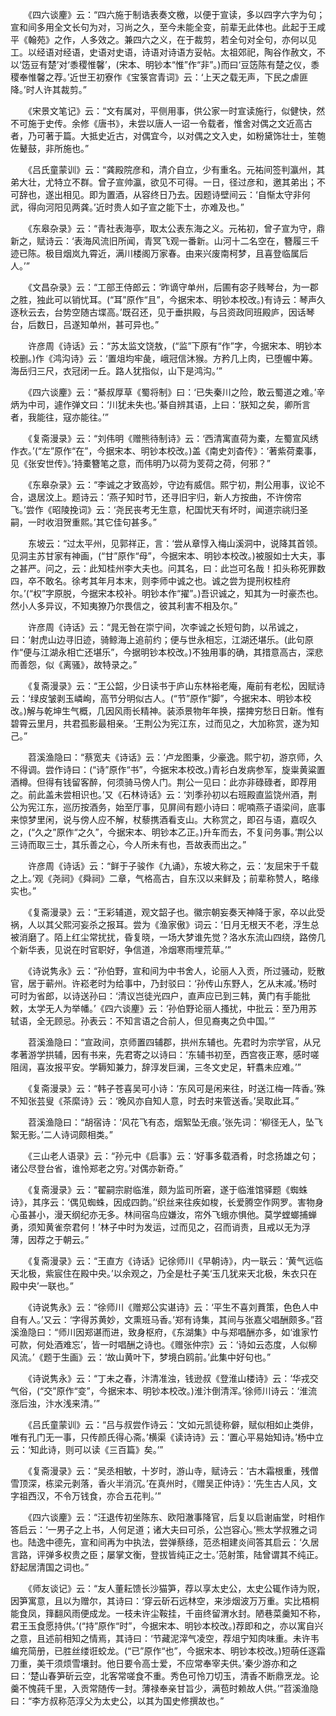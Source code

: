 <!-- { "loadSidebar": true } -->
　　《四六谈麈》云：“四六施于制诰表奏文檄，以便于宣读，多以四字六字为句；宣和间多用全文长句为对，习尚之久，至今未能全变，前辈无此体也。此起于王咸平《翰苑》之作，人多效之。兼四六之义，在于裁剪，若全句对全句，亦何以见工。以经语对经语，史语对史语，诗语对诗语方妥帖。太祖郊祀，陶谷作赦文，不以‘笾豆有楚’对‘黍稷惟馨’，(宋本、明钞本“惟”作“非”。)而曰‘豆笾陈有楚之仪，黍稷奉惟馨之荐。’近世王初寮作《宝箓宫青词》云：‘上天之载无声，下民之虐匪降。’时人许其裁剪。”

　　《宋景文笔记》云：“文有属对，平侧用事，供公家一时宣读施行，似健快，然不可施于史传。余修《唐书》，未尝以唐人一诏一令载者，惟舍对偶之文近高古者，乃可著于篇。大抵史近古，对偶宜今，以对偶之文入史，如粉黛饰壮士，笙匏佐鼙鼓，非所施也。”

　　《吕氏童蒙训》云：“龚殿院彦和，清介自立，少有重名。元祐间签判瀛州，其弟大壮，尤特立不群。曾子宣帅瀛，欲见不可得。一日，径过彦和，邀其弟出；不可辞也，遂出相见。即为置酒，从容终日乃去。因题诗壁间云：‘自惭太守非何武，得向河阳见两龚。’近时贵人如子宣之能下士，亦难及也。”

　　《东皋杂录》云：“青社表海亭，取太公表东海之义。元祐初，曾子宣为守，鼎新之，赋诗云：‘表海风流旧所闻，青冥飞观一番新。山河十二名空在，簪履三千迹已陈。极目烟岚九霄近，满川楼阁万家春。由来兴废南柯梦，且喜登临属后人。’”

　　《文昌杂录》云：“工部王侍郎云：‘昨谪守单州，后圃有宓子贱琴台，为一郡之胜，独此可以销忧耳。(“耳”原作“且”，今据宋本、明钞本校改。)有诗云：琴声久逐秋云去，台势空随古堞高。’既召还，见于垂拱殿，与吕资政同班殿庐，因话琴台，后数日，吕遂知单州，甚可异也。”

　　许彦周《诗话》云：“苏太监文饶敖，(“监”下原有“作”字，今据宋本、明钞本校删。)作《鸿沟诗》云：‘置俎均牢彘，峨冠信沐猴。方矜几上肉，已堕幄中筹。海岳归三尺，衣冠闭一丘。路人犹指似，山下是鸿沟。’”

　　《四六谈麈》云：“綦叔厚草《蜀将制》曰：‘已失秦川之险，敢云蜀道之难。’辛炳为中司，遽作弹文曰：‘川犹未失也。’綦自辨其语，上曰：‘朕知之矣，卿所言者，我能往，寇亦能往。’”

　　《复斋漫录》云：“刘伟明《赠熊待制诗》云：‘西清寓直荷为橐，左蜀宣风绣作衣。’(“左”原作“在”，今据宋本、明钞本校改。)盖《南史刘杳传》：‘著紫荷橐事，见《张安世传》。’持橐簪笔之意，而伟明乃以荷为芰荷之荷，何邪？”

　　《东皋杂录》云：“李诚之才致高妙，守边有威信。熙宁初，荆公用事，议论不合，退居汶上。题诗云：‘燕子知时节，还寻旧宇归，新人方按曲，不许傍帘飞。’尝作《昭陵挽词》云：‘尧民丧考无生意，杞国忧天有坏时，闻道宗祧归圣嗣，一时收泪贺重熙。’其它佳句甚多。”

　　东坡云：“过太平州，见郭祥正，言：‘尝从章惇入梅山溪洞中，说降其首领。见洞主苏甘家有神画，(“甘”原作“母”，今据宋本、明钞本校改。)被服如士大夫，事之甚严。问之，云：此知桂州李大夫也。问其名，曰：此岂可名哉！扣头称死罪数四，卒不敢名。徐考其年月本末，则李师中诚之也。诚之尝为提刑权桂府尔。’(“权”字原脱，今据宋本校补。明钞本作“擢”。)吾识诚之，知其为一时豪杰也。然小人多异议，不知夷獠乃尔畏信之，彼其利害不相及尔。”

　　许彦周《诗话》云：“晁无咎在崇宁间，次李诚之长短句韵，以吊诚之，曰：‘射虎山边寻旧迹，骑鲸海上追前约；便与世永相忘，江湖还堪乐。(此句原作“便与江湖永相亡还堪乐”，今据明钞本校改。)不独用事的确，其措意高古，深悲而善怨，似《离骚》，故特录之。”

　　《复斋漫录》云：“王公韶，少日读书于庐山东林裕老庵，庵前有老松，因赋诗云：‘绿皮皱剥玉嶙峋，高节分明似古人。(“节”原作“脚”，今据宋本、明钞本校改。)解与乾坤生气概，几因风雨长精神。装添景物年年换，摆捭穷愁日日新。惟有碧霄云里月，共君孤影最相亲。‘王荆公为宪江东，过而见之，大加称赏，遂为知己。”

　　苕溪渔隐曰：“蔡宽夫《诗话》云：‘卢龙图秉，少豪逸。熙宁初，游京师，久不得调。尝作诗曰：(“诗”原作“书”，今据宋本校改。)青衫白发病参军，旋粜黄粱置酒樽。但得有钱留客醉，何须骑马傍人门。荆公一见曰：此亦非碌碌者，即荐用之。前此盖未尝相识也。’又《石林诗话》云：‘刘季孙初以右班殿直监饶州酒，荆公为宪江东，巡历按酒务，始至厅事，见屏间有题小诗曰：呢喃燕子语梁间，底事来惊梦里闲，说与傍人应不解，杖藜携酒看支山。大称赏之，即召与语，嘉叹久之，(“久之”原作“之久”，今据宋本、明钞本乙正。)升车而去，不复问务事。’荆公以三诗而取三士，其乐善之心，今人所未有也，吾故表而出之。”

　　许彦周《诗话》云：“鲜于子骏作《九诵》，东坡大称之，云：‘友屈宋于千载之上。’观《尧祠》《舜祠》二章，气格高古，自东汉以来鲜及；前辈称赞人，略缘实也。”

　　《复斋漫录》云：“王彩辅道，观文韶子也。徽宗朝妄奏天神降于家，卒以此受祸，人以其父熙河妄杀之报耳。尝为《渔家傲》词云：‘日月无根天不老，浮生总被消磨了。陌上红尘常扰扰，昏复晓，一场大梦谁先觉？洛水东流山四绕，路傍几个新华表，见说在时官职好，争信道，冷烟寒雨埋荒草。’”

　　《诗说隽永》云：“孙伯野，宣和间为中书舍人，论丽人入贡，所过骚动，贬散官，居于蕲州。许崧老时为给事中，乃封驳曰：‘孙传山东野人，乞从末减。’杨时可时为省郎，以诗送孙曰：‘清议岂徒光四户，直声应已到三韩，黄门有手能批敕，太学无人为举幡。’《四六谈麈》云：‘孙伯野论丽人搔扰，中批云：至乃用苏轼语，全无顾忌。孙表云：不知言语之合前人，但见裔夷之负中国。’”

　　苕溪渔隐曰：“宣政间，京师置四辅郡，拱州东辅也。先君时为宗学官，从兄孝著游学拱辅，因有书来，先君寄之以诗曰：‘东辅书初至，西宫夜正寒，感时嗟阻阔，喜汝报平安。学耨知兼力，辞淳发巨澜，三冬文史足，轩翥未应难。’”

　　《复斋漫录》云：“韩子苍喜吴可小诗：‘东风可是闲来往，时送江梅一阵香。’殊不知张芸叟《茶縻诗》云：‘晚风亦自知人意，时去时来管送香。’吴取此耳。”

　　苕溪渔隐曰：“胡宿诗：‘风花飞有态，烟絮坠无痕。’张先词：‘柳径无人，坠飞絮无影。’二人诗词颇相类。”

　　《三山老人语录》云：“孙元中《启事》云：‘好事多载酒肴，时念扬雄之句；诸公尽登台省，谁怜郑老之穷。’对偶亦新奇。”

　　《复斋漫录》云：“翟嗣宗尉临淮，颇为监司所窘，遂于临淮馆驿题《蜘蛛诗》，其序云：‘偶见蜘蛛，因成四韵。’‘织丝来往疾如梭，长爱腾空作网罗。害物身心虽甚小，漫天纲纪亦无多。林间宿鸟应嫌汝，帘外飞蛾亦惧他。莫学螳螂捕蝉勇，须知黄雀奈君何！’林子中时为发运，过而见之，召而诮责，且戒以无为浮薄，因荐之于朝云。”

　　《复斋漫录》云：“王直方《诗话》记徐师川《早朝诗》，内一联云：‘黄气远临天北极，紫宸住在殿中央。’以余观之，乃全是杜子美‘玉几犹来天北极，朱衣只在殿中央’一联也。”

　　《诗说隽永》云：“徐师川《赠郑公实谌诗》云：‘平生不喜刘蕡策，色色人中自有人。’又云：‘字得苏黄妙，文熏班马香。’郑有诗集，其间与张嘉父唱酬颇多。”苕溪渔隐曰：“师川因郑谌而进，致身枢府，《东湖集》中与郑唱酬亦多，如‘谁家竹可款，何处酒难忘’，皆一时唱酬之诗也。《赠张仲宗》云：‘诗如云态度，人似柳风流。’《题于生画》云：‘故山黄叶下，梦境白鸥前。’此集中好句也。”

　　《诗说隽永》云：“丁未之春，汴清准浊，钱逊叔《登淮山楼诗》云：‘华戎交气俗，(“交”原作“变”，今据宋本、明钞本校改。)淮汴倒清浑。’徐师川诗云：‘淮流涨后浊，汴水浅来清。’”

　　《吕氏童蒙训》云：“吕与叔尝作诗云：‘文如元凯徒称僻，赋似相如止类俳，唯有孔门无一事，只传颜氏得心斋。’横渠《读诗诗》云：‘置心平易始知诗。’杨中立云：‘知此诗，则可以读《三百篇》矣。’”

　　《复斋漫录》云：“吴丞相敏，十岁时，游山寺，赋诗云：‘古木霜根重，残僧雪顶深，栋梁元剥落，香火半消沉。’在真州时，《赠吴正仲诗》：‘先生古人风，文字祖西汉，不令万钱食，亦合五花判。’”

　　《四六谈麈》云：“汪退传初坐陈东、欧阳澈事降官，后复以启谢庙堂，时相作答启云：‘一男子之上书，人何足道；诸大夫曰可杀，公岂容心。’熊太学叔雅之词也。陆逸中德先，宣和间再为中执法，尝弹蔡绦，范丞相建炎间答其启云：‘久居言路，评弹多权贵之臣；屡掌文衡，登拔皆纯正之士。’范射策，陆曾谓其不纯正。舒起居清国之词也。”

　　《师友谈记》云：“友人董耘馈长沙猫笋，荐以享太史公，太史公辄作诗为贶，因笋寓意，且以为赠尔，其诗曰：‘穿云斫石远林空，来涉烟波万万重。实比梧桐能食凤，箨翻风雨便成龙。一枝未许尘鞍挂，千亩终留渭水封。陋巷菜羹知不称，君王玉食愿持供。’(“持”原作“时”，今据宋本、明钞本校改。)荐即和之，亦以寓自兴之意，且述前相知之情焉，其诗曰：‘节藏泥滓气凌空，荐俎宁知肉味重。未许韦编充简册，已胜丝缕诳蛟龙。(“已”原作“也”，今据宋本、明钞本校改。)短萌任逐霜刀重，美干须烦雪壤封。他日要令高士爱，不应常奉宰夫供。’秦少游亦和之曰：‘楚山春笋斫云空，北客常嗟食不重。秀色可怜刀切玉，清香不断鼎烹龙。论羹不愧莼千里，入贡常随传一封。薄禄奉亲甘旨少，满苞时赖故人供。’”苕溪渔隐曰：“李方叔称范淳父为太史公，以其为国史修撰故也。”

